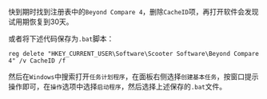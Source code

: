 
快到期时找到注册表中的`Beyond Compare 4`，删除`CacheID`项，再打开软件会发现试用期恢复到30天。

或者将下述代码保存为`.bat`脚本：
```
reg delete "HKEY_CURRENT_USER\Software\Scooter Software\Beyond Compare 4" /v CacheID /f
```

然后在`Windows`中搜索打开`任务计划程序`，在面板右侧选择`创建基本任务`，按窗口提示操作即可，在`操作`选项中选择`启动程序`，然后选择上述保存的`.bat`文件。

